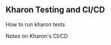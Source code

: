 Kharon Testing and CI/CD
-------------------------

How to run kharon tests

Notes on Kharon's CI/CD
